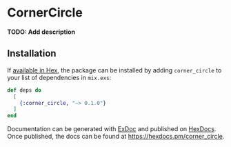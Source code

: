 # CornerCircle

**TODO: Add description**

## Installation

If [available in Hex](https://hex.pm/docs/publish), the package can be installed
by adding `corner_circle` to your list of dependencies in `mix.exs`:

```elixir
def deps do
  [
    {:corner_circle, "~> 0.1.0"}
  ]
end
```

Documentation can be generated with [ExDoc](https://github.com/elixir-lang/ex_doc)
and published on [HexDocs](https://hexdocs.pm). Once published, the docs can
be found at <https://hexdocs.pm/corner_circle>.

